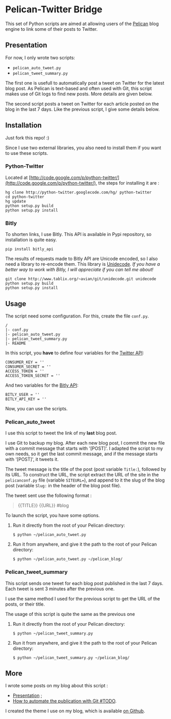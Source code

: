 # Pelican-Twitter Bridge

This set of Python scripts are aimed at allowing users of the [Pelican](http://getpelican.com) blog engine to link some of their posts to Twitter.

## Presentation

For now, I only wrote two scripts:

- `pelican_auto_tweet.py`
- `pelican_tweet_summary.py`

The first one is usefull to automatically post a tweet on Twitter for the latest blog post. As Pelican is text-based and often used with Git, this script makes use of Git logs to find new posts. More details are given below.

The second script posts a tweet on Twitter for each article posted on the blog in the last 7 days. Like the previous script, I give some details below.

## Installation

Just fork this repo! :)

Since I use two external libraries, you also need to install them if you want to use these scripts.

### Python-Twitter

Located at [http://code.google.com/p/python-twitter/](http://code.google.com/p/python-twitter/), the steps for installing it are : 

	hg clone http://python-twitter.googlecode.com/hg/ python-twitter
	cd python-twitter
	hg update
	python setup.py build
	python setup.py install

### Bitly 

To shorten links, I use Bitly. This API is available in Pypi repository, so installation is quite easy.

	pip install bitly_api

The results of requests made to Bitly API are Unicode encoded, so I also need a library to re-encode them. This library is [Unidecode](https://pypi.python.org/pypi/Unidecode). _If you have a better way to work with Bitly, I will appreciate if you can tell me about!_

	git clone http://www.tablix.org/~avian/git/unidecode.git unidecode
	python setup.py build
	python setup.py install

## Usage

The script need some configuration. For this, create the file `conf.py`.

	/
	|- conf.py
	|- pelican_auto_tweet.py
	|- pelican_tweet_summary.py
	|- README

In this script, you **have** to define four variables for the [Twitter API](https://dev.twitter.com): 

	CONSUMER_KEY = ''
	CONSUMER_SECRET = ''
	ACCESS_TOKEN = ''
	ACCESS_TOKEN_SECRET = ''

And two variables for the [Bitly API](https://bitly.com/):

	BITLY_USER = ''
	BITLY_API_KEY = ''

Now, you can use the scripts.

### Pelican_auto_tweet

I use this script to tweet the link of my **last** blog post. 

I use Git to backup my blog. After each new blog post, I commit the new file with a commit message that starts with '[POST]'. I adapted the script to my own needs, so it get the last commit message, and if the message starts with '[POST]', it tweets it.

The tweet message is the title of the post (post variable `Title:`), followed by its URL. To construct the URL, the script extract the URL of the site in the `pelicanconf.py` file (variable `SITEURL=`), and append to it the slug of the blog post (variable `Slug:` in the header of the blog post file).

The tweet sent use the following format : 

> {{TITLE}} {{URL}} #blog

To launch the script, you have some options.

1. Run it directly from the root of your Pelican directory:
	```
	$ python ~/pelican_auto_tweet.py
	```
2. Run it from anywhere, and give it the path to the root of your Pelican directory:
	```
	$ python ~/pelican_auto_tweet.py ~/pelican_blog/
	```	

### Pelican_tweet_summary

This script sends one tweet for each blog post published in the last 7 days. Each tweet is sent 3 minutes after the previous one.

I use the same method I used for the previous script to get the URL of the posts, or their title.

The usage of this script is quite the same as the previous one

1. Run it directly from the root of your Pelican directory:
	```
	$ python ~/pelican_tweet_summary.py
	```
2. Run it from anywhere, and give it the path to the root of your Pelican directory:
	```
	$ python ~/pelican_tweet_summary.py ~/pelican_blog/
	```

## More

I wrote some posts on my blog about this script : 

- [Presentation](https://quack1.me/pelican_auto_tweet.html) ;
- [How to automate the publication with Git #TODO](https://quack1.me/).

I created the theme I use on my blog, which is available [on Github](https://github.com/quack1/notebook).

